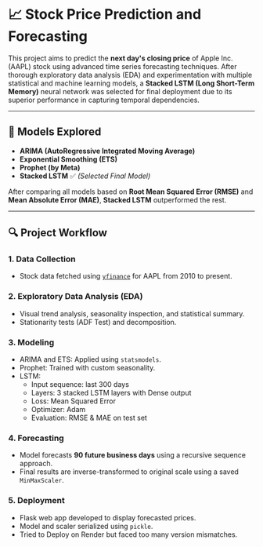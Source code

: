 # 📈 Stock Price Prediction and Forecasting

This project aims to predict the **next day's closing price** of Apple Inc. (AAPL) stock using advanced time series forecasting techniques. After thorough exploratory data analysis (EDA) and experimentation with multiple statistical and machine learning models, a **Stacked LSTM (Long Short-Term Memory)** neural network was selected for final deployment due to its superior performance in capturing temporal dependencies.

---

## 🧠 Models Explored

- **ARIMA (AutoRegressive Integrated Moving Average)**
- **Exponential Smoothing (ETS)**
- **Prophet (by Meta)**
- **Stacked LSTM** ✅ *(Selected Final Model)*

After comparing all models based on **Root Mean Squared Error (RMSE)** and **Mean Absolute Error (MAE)**, **Stacked LSTM** outperformed the rest.

---

## 🔍 Project Workflow

### 1. **Data Collection**
- Stock data fetched using [`yfinance`](https://pypi.org/project/yfinance/) for AAPL from 2010 to present.

### 2. **Exploratory Data Analysis (EDA)**
- Visual trend analysis, seasonality inspection, and statistical summary.
- Stationarity tests (ADF Test) and decomposition.

### 3. **Modeling**
- ARIMA and ETS: Applied using `statsmodels`.
- Prophet: Trained with custom seasonality.
- LSTM: 
  - Input sequence: last 300 days
  - Layers: 3 stacked LSTM layers with Dense output
  - Loss: Mean Squared Error
  - Optimizer: Adam
  - Evaluation: RMSE & MAE on test set

### 4. **Forecasting**
- Model forecasts **90 future business days** using a recursive sequence approach.
- Final results are inverse-transformed to original scale using a saved `MinMaxScaler`.

### 5. **Deployment**
- Flask web app developed to display forecasted prices.
- Model and scaler serialized using `pickle`.
-  Tried to Deploy on Render but faced too many version mismatches.
